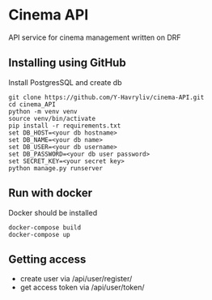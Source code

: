 # Cinema API
API service for cinema management written on DRF

## Installing using GitHub
Install PostgresSQL and create db

```shell
git clone https://github.com/Y-Havryliv/cinema-API.git
cd cinema_API
python -m venv venv
source venv/bin/activate
pip install -r requirements.txt
set DB_HOST=<your db hostname>
set DB_NAME=<your db name>
set DB_USER=<your db username>
set DB_PASSWORD=<your db user password>
set SECRET_KEY=<your secret key>
python manage.py runserver
```

## Run with docker
Docker should be installed

```shell
docker-compose build
docker-compose up
```

## Getting access

- create user via /api/user/register/
- get access token via /api/user/token/
